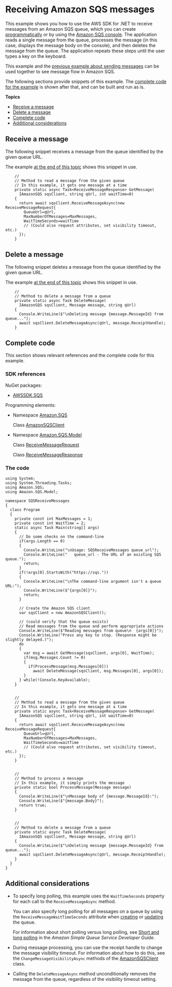 # Receiving Amazon SQS messages<a name="ReceiveMessage"></a>

This example shows you how to use the AWS SDK for \.NET to receive messages from an Amazon SQS queue, which you can create [programmatically](CreateQueue.md) or by using the [Amazon SQS console](https://console.aws.amazon.com/sqs)\. The application reads a single message from the queue, processes the message \(in this case, displays the message body on the console\), and then deletes the message from the queue\. The application repeats these steps until the user types a key on the keyboard\.

This example and the [previous example about sending messages](SendMessage.md) can be used together to see message flow in Amazon SQS\.

The following sections provide snippets of this example\. The [complete code for the example](#ReceiveMessage-complete-code) is shown after that, and can be built and run as is\.

**Topics**
+ [Receive a message](#ReceiveMessage-receive)
+ [Delete a message](#ReceiveMessage-delete)
+ [Complete code](#ReceiveMessage-complete-code)
+ [Additional considerations](#ReceiveMessage-additional)

## Receive a message<a name="ReceiveMessage-receive"></a>

The following snippet receives a message from the queue identified by the given queue URL\.

The example [at the end of this topic](#ReceiveMessage-complete-code) shows this snippet in use\.

```
    //
    // Method to read a message from the given queue
    // In this example, it gets one message at a time
    private static async Task<ReceiveMessageResponse> GetMessage(
      IAmazonSQS sqsClient, string qUrl, int waitTime=0)
    {
      return await sqsClient.ReceiveMessageAsync(new ReceiveMessageRequest{
        QueueUrl=qUrl,
        MaxNumberOfMessages=MaxMessages,
        WaitTimeSeconds=waitTime
        // (Could also request attributes, set visibility timeout, etc.)
      });
    }
```

## Delete a message<a name="ReceiveMessage-delete"></a>

The following snippet deletes a message from the queue identified by the given queue URL\.

The example [at the end of this topic](#ReceiveMessage-complete-code) shows this snippet in use\.

```
    //
    // Method to delete a message from a queue
    private static async Task DeleteMessage(
      IAmazonSQS sqsClient, Message message, string qUrl)
    {
      Console.WriteLine($"\nDeleting message {message.MessageId} from queue...");
      await sqsClient.DeleteMessageAsync(qUrl, message.ReceiptHandle);
    }
```

## Complete code<a name="ReceiveMessage-complete-code"></a>

This section shows relevant references and the complete code for this example\.

### SDK references<a name="w2aac21c15c27c27c21b5b1"></a>

NuGet packages:
+ [AWSSDK\.SQS](https://www.nuget.org/packages/AWSSDK.SQS)

Programming elements:
+ Namespace [Amazon\.SQS](https://docs.aws.amazon.com/sdkfornet/v3/apidocs/items/SQS/NSQS.html)

  Class [AmazonSQSClient](https://docs.aws.amazon.com/sdkfornet/v3/apidocs/items/SQS/TSQSClient.html)
+ Namespace [Amazon\.SQS\.Model](https://docs.aws.amazon.com/sdkfornet/v3/apidocs/items/SQS/NSQSModel.html)

  Class [ReceiveMessageRequest](https://docs.aws.amazon.com/sdkfornet/v3/apidocs/items/SQS/TReceiveMessageRequest.html)

  Class [ReceiveMessageResponse](https://docs.aws.amazon.com/sdkfornet/v3/apidocs/items/SQS/TReceiveMessageResponse.html)

### The code<a name="w2aac21c15c27c27c21b7b1"></a>

```
using System;
using System.Threading.Tasks;
using Amazon.SQS;
using Amazon.SQS.Model;

namespace SQSReceiveMessages
{
  class Program
  {
    private const int MaxMessages = 1;
    private const int WaitTime = 2;
    static async Task Main(string[] args)
    {
      // Do some checks on the command-line
      if(args.Length == 0)
      {
        Console.WriteLine("\nUsage: SQSReceiveMessages queue_url");
        Console.WriteLine("   queue_url - The URL of an existing SQS queue.");
        return;
      }
      if(!args[0].StartsWith("https://sqs."))
      {
        Console.WriteLine("\nThe command-line argument isn't a queue URL:");
        Console.WriteLine($"{args[0]}");
        return;
      }

      // Create the Amazon SQS client
      var sqsClient = new AmazonSQSClient();

      // (could verify that the queue exists)
      // Read messages from the queue and perform appropriate actions
      Console.WriteLine($"Reading messages from queue\n  {args[0]}");
      Console.WriteLine("Press any key to stop. (Response might be slightly delayed.)");
      do
      {
        var msg = await GetMessage(sqsClient, args[0], WaitTime);
        if(msg.Messages.Count != 0)
        {
          if(ProcessMessage(msg.Messages[0]))
            await DeleteMessage(sqsClient, msg.Messages[0], args[0]);
        }
      } while(!Console.KeyAvailable);
    }


    //
    // Method to read a message from the given queue
    // In this example, it gets one message at a time
    private static async Task<ReceiveMessageResponse> GetMessage(
      IAmazonSQS sqsClient, string qUrl, int waitTime=0)
    {
      return await sqsClient.ReceiveMessageAsync(new ReceiveMessageRequest{
        QueueUrl=qUrl,
        MaxNumberOfMessages=MaxMessages,
        WaitTimeSeconds=waitTime
        // (Could also request attributes, set visibility timeout, etc.)
      });
    }


    //
    // Method to process a message
    // In this example, it simply prints the message
    private static bool ProcessMessage(Message message)
    {
      Console.WriteLine($"\nMessage body of {message.MessageId}:");
      Console.WriteLine($"{message.Body}");
      return true;
    }


    //
    // Method to delete a message from a queue
    private static async Task DeleteMessage(
      IAmazonSQS sqsClient, Message message, string qUrl)
    {
      Console.WriteLine($"\nDeleting message {message.MessageId} from queue...");
      await sqsClient.DeleteMessageAsync(qUrl, message.ReceiptHandle);
    }
  }
}
```

## Additional considerations<a name="ReceiveMessage-additional"></a>
+ To specify long polling, this example uses the `WaitTimeSeconds` property for each call to the `ReceiveMessageAsync` method\.

  You can also specify long polling for all messages on a queue by using the `ReceiveMessageWaitTimeSeconds` attribute when [creating](CreateQueue.md) or [updating](UpdateSqsQueue.md) the queue\.

  For information about short polling versus long polling, see [Short and long polling](https://docs.aws.amazon.com/AWSSimpleQueueService/latest/SQSDeveloperGuide/sqs-short-and-long-polling.html) in the *Amazon Simple Queue Service Developer Guide*\.
+ During message processing, you can use the receipt handle to change the message visibility timeout\. For information about how to do this, see the `ChangeMessageVisibilityAsync` methods of the [AmazonSQSClient](https://docs.aws.amazon.com/sdkfornet/v3/apidocs/items/SQS/TSQSClient.html) class\.
+ Calling the `DeleteMessageAsync` method unconditionally removes the message from the queue, regardless of the visibility timeout setting\.